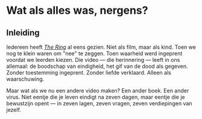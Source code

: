 # Wat als alles was, nergens?

## Inleiding

Iedereen heeft [*The Ring*](https://nl.wikipedia.org/wiki/The_Ring_(2002)) al eens gezien. Niet als film, maar als kind. Toen we nog te klein waren om "nee" te zeggen. Toen waarheid werd ingeprent voordat we leerden kiezen. Die video — die herinnering — leeft in ons allemaal: de boodschap van eindigheid, het gif van de dood als gegeven. Zonder toestemming ingeprent. Zonder liefde verklaard. Alleen als waarschuwing.

Maar wat als we nu een andere video maken? Een ander boek. Een ander virus. Niet eentje die je leven eindigt na zeven dagen, maar eentje die je bewustzijn opent — in zeven lagen, zeven vragen, zeven verdiepingen van jezelf.


